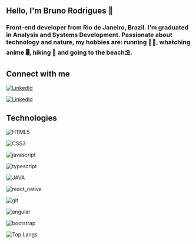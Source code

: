 ## Hello, I'm Bruno Rodrigues 👋

### Front-end developer from Rio de Janeiro, Brazil. I'm graduated in Analysis and Systems Development. Passionate about technology and nature, my hobbies are: running 🏃‍♀️, whatching anime 🖥️, hiking 🚶 and going to the beach⛱️.  ###

## Connect with me

[![LinkedId](https://img.shields.io/badge/LinkedIn-0077B5?style=for-the-badge&logo=linkedin&logoColor=white)](https://www.linkedin.com/in/bruno-rodrigues-01252a212/)

[![LinkedId](https://img.shields.io/badge/Gmail-D14836?style=for-the-badge&logo=gmail&logoColor=white)](bruno.brd73@gmail.com)

## Technologies

![HTML5](https://img.shields.io/badge/Html5-1e1e1e?style=for-the-badge&logo=html5)


![CSS3](https://img.shields.io/badge/CSS3-1e1e1e?style=for-the-badge&logo=css3&logoColor=264CE4)

![javascript](https://img.shields.io/badge/javascript-1e1e1e?style=for-the-badge&logo=javascript)

![typescript](https://img.shields.io/badge/typescript-1e1e1e?style=for-the-badge&logo=typescript)

![JAVA](https://img.shields.io/badge/JAVA-1e1e1e?style=for-the-badge)

![react_native](https://img.shields.io/badge/react_native-1e1e1e?style=for-the-badge&logo=react)

![git](https://img.shields.io/badge/git-1e1e1e?style=for-the-badge&logo=git)

![angular](https://img.shields.io/badge/angular-1e1e1e?style=for-the-badge&logo=angular&logoColor=CD0000)

![bootstrap](https://img.shields.io/badge/bootstrap-1e1e1e?style=for-the-badge&logo=bootstrap&logoColor=bootsrap&)

![Top Langs](https://github-readme-stats-git-masterrstaa-rickstaa.vercel.app/api/top-langs/?username=brunodias-r&layout=compact&bg_color=1e1e1e&border_color=30A3DC&title_color=30A3DC&text_color=FFF)
